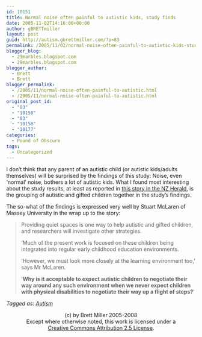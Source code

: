 ```yaml
---
id: 10151
title: Normal noise often painful to autistic kids, study finds
date: 2005-11-02T14:16:00+00:00
author: gBRETTmiller
layout: post
guid: http://autism.gbrettmiller.com/?p=83
permalink: /2005/11/02/normal-noise-often-painful-to-autistic-kids-study-finds/
blogger_blog:
  - 29marbles.blogspot.com
  - 29marbles.blogspot.com
blogger_author:
  - Brett
  - Brett
blogger_permalink:
  - /2005/11/normal-noise-often-painful-to-autistic.html
  - /2005/11/normal-noise-often-painful-to-autistic.html
original_post_id:
  - "83"
  - "10150"
  - "83"
  - "10150"
  - "10177"
categories:
  - Pound of Obscure
tags:
  - Uncategorized
---
```

I don&#8217;t think that any parent of an autistic child (or autistic kids/adults themselves) will be surprised by the findings of this study: Noise, even &#8216;normal&#8217; noise, bothers a lot of autistic kids. What I found most interesting about the study results, at least as reported in [this story in the NZ Herald](http://www.nzherald.co.nz/section/story.cfm?c_id=1&ObjectID=10353070), is the grouping of autistic and gifted children together in the study&#8217;s findings. 

The so-what of the findings is expressed very well by Stuart McLaren of Massey University in the wrap up to the story:

> Providing quiet spaces is one way to help autistic and gifted children, and researchers will investigate other strategies.
> 
> &#8216;Much of the present work is focused on these children being integrated into regular early childhood education environments.
> 
> &#8216;However, we must look more closely at the learning environment too,&#8217; says Mr McLaren.
> 
> &#8216;**Why is it acceptable to expect autistic children to negotiate their way around any such environment when we never expect children with physical disabilities to negotiate their way up a flight of steps?**&#8216;

_Tagged as: <a href="http://technorati.com/tag/autism" rel="tag">Autism</a>_

<div class="blogger-post-footer">
  <p align="center">
    (c) by Brett Miller 2005-2008<br /> Except where otherwise noted, this work is licensed under a<br /> <a href="http://creativecommons.org/licenses/by/2.5/" rel="license">Creative Commons Attribution 2.5 License</a>.
  </p>
</div>